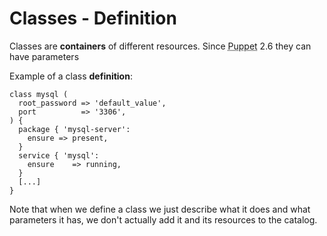       
<h1>Classes - Definition</h1>
       
                            
<p>Classes are <strong>containers</strong> of different resources. Since <abbr title="Puppet automation tool">Puppet</abbr> 2.6 they can have parameters</p>
<p>Example of a class <strong>definition</strong>:</p> 
<pre class=" code"><code><span class="java_keyword">class</span><span class="java_plain">&nbsp;mysql&nbsp;</span><span class="java_separator">(</span><span class="java_plain"></span>
<span class="java_plain">&nbsp;&nbsp;root_password&nbsp;</span><span class="java_operator">=&gt;</span><span class="java_plain">&nbsp;</span><span class="java_literal">'default_value'</span><span class="java_separator">,</span><span class="java_plain"></span>
<span class="java_plain">&nbsp;&nbsp;port&nbsp;&nbsp;&nbsp;&nbsp;&nbsp;&nbsp;&nbsp;&nbsp;&nbsp;&nbsp;</span><span class="java_operator">=&gt;</span><span class="java_plain">&nbsp;</span><span class="java_literal">'3306'</span><span class="java_separator">,</span><span class="java_plain"></span>
<span class="java_separator">)</span><span class="java_plain">&nbsp;</span><span class="java_separator">{</span><span class="java_plain"></span>
<span class="java_plain">&nbsp;&nbsp;</span><span class="java_keyword">package</span><span class="java_plain">&nbsp;</span><span class="java_separator">{</span><span class="java_plain">&nbsp;</span><span class="java_literal">'mysql-server'</span><span class="java_operator">:</span><span class="java_plain"></span>
<span class="java_plain">&nbsp;&nbsp;&nbsp;&nbsp;ensure&nbsp;</span><span class="java_operator">=&gt;</span><span class="java_plain">&nbsp;present</span><span class="java_separator">,</span><span class="java_plain"></span>
<span class="java_plain">&nbsp;&nbsp;</span><span class="java_separator">}</span><span class="java_plain"></span>
<span class="java_plain">&nbsp;&nbsp;service&nbsp;</span><span class="java_separator">{</span><span class="java_plain">&nbsp;</span><span class="java_literal">'mysql'</span><span class="java_operator">:</span><span class="java_plain"></span>
<span class="java_plain">&nbsp;&nbsp;&nbsp;&nbsp;ensure&nbsp;&nbsp;&nbsp;&nbsp;</span><span class="java_operator">=&gt;</span><span class="java_plain">&nbsp;running</span><span class="java_separator">,</span><span class="java_plain"></span>
<span class="java_plain">&nbsp;&nbsp;</span><span class="java_separator">}</span><span class="java_plain"></span>
<span class="java_plain">&nbsp;&nbsp;</span><span class="java_separator">[...]</span><span class="java_plain"></span>
<span class="java_separator">}</span><span class="java_plain"></span></code></pre>
<p>Note that when we define a class we just describe what it does and what parameters it has, we don't actually add it and its resources to the catalog.</p>
